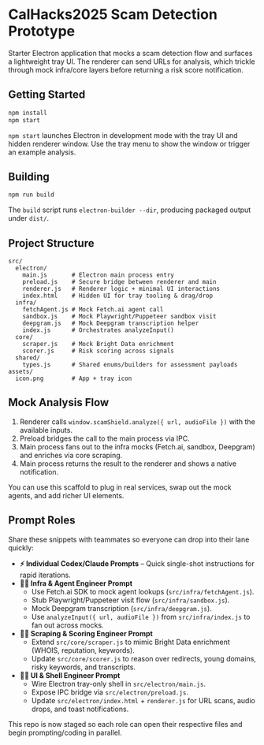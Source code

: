 # CalHacks2025 Scam Detection Prototype

Starter Electron application that mocks a scam detection flow and surfaces a lightweight tray UI. The renderer can send URLs for analysis, which trickle through mock infra/core layers before returning a risk score notification.

## Getting Started

```bash
npm install
npm start
```

`npm start` launches Electron in development mode with the tray UI and hidden renderer window. Use the tray menu to show the window or trigger an example analysis.

## Building

```bash
npm run build
```

The `build` script runs `electron-builder --dir`, producing packaged output under `dist/`.

## Project Structure

```
src/
  electron/
    main.js       # Electron main process entry
    preload.js    # Secure bridge between renderer and main
    renderer.js   # Renderer logic + minimal UI interactions
    index.html    # Hidden UI for tray tooling & drag/drop
  infra/
    fetchAgent.js # Mock Fetch.ai agent call
    sandbox.js    # Mock Playwright/Puppeteer sandbox visit
    deepgram.js   # Mock Deepgram transcription helper
    index.js      # Orchestrates analyzeInput()
  core/
    scraper.js    # Mock Bright Data enrichment
    scorer.js     # Risk scoring across signals
  shared/
    types.js      # Shared enums/builders for assessment payloads
assets/
  icon.png        # App + tray icon
```

## Mock Analysis Flow

1. Renderer calls `window.scamShield.analyze({ url, audioFile })` with the available inputs.
2. Preload bridges the call to the main process via IPC.
3. Main process fans out to the infra mocks (Fetch.ai, sandbox, Deepgram) and enriches via core scraping.
4. Main process returns the result to the renderer and shows a native notification.

You can use this scaffold to plug in real services, swap out the mock agents, and add richer UI elements.

## Prompt Roles

Share these snippets with teammates so everyone can drop into their lane quickly:

- **⚡ Individual Codex/Claude Prompts** – Quick single-shot instructions for rapid iterations.
- **👩‍💻 Infra & Agent Engineer Prompt**
  - Use Fetch.ai SDK to mock agent lookups (`src/infra/fetchAgent.js`).
  - Stub Playwright/Puppeteer visit flow (`src/infra/sandbox.js`).
  - Mock Deepgram transcription (`src/infra/deepgram.js`).
  - Use `analyzeInput({ url, audioFile })` from `src/infra/index.js` to fan out across mocks.
- **👨‍💻 Scraping & Scoring Engineer Prompt**
  - Extend `src/core/scraper.js` to mimic Bright Data enrichment (WHOIS, reputation, keywords).
  - Update `src/core/scorer.js` to reason over redirects, young domains, risky keywords, and transcripts.
- **🧑‍💻 UI & Shell Engineer Prompt**
  - Wire Electron tray-only shell in `src/electron/main.js`.
  - Expose IPC bridge via `src/electron/preload.js`.
  - Update `src/electron/index.html` + `renderer.js` for URL scans, audio drops, and toast notifications.

This repo is now staged so each role can open their respective files and begin prompting/coding in parallel.
